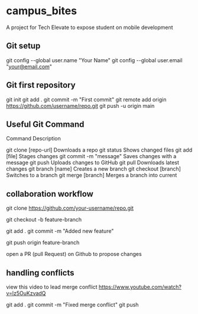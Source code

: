 # campus_bites

A project for Tech Elevate to expose student on mobile development

## Git setup  
git config --global user.name "Your Name"
git config --global user.email "your@email.com"

## Git first repository
git init
git add .
git commit -m "First commit"
git remote add origin https://github.com/username/repo.git
git push -u origin main

## Useful Git Command 

Command	Description

git clone [repo-url]	Downloads a repo
git status	Shows changed files
git add [file]	Stages changes
git commit -m "message"	Saves changes with a message
git push	Uploads changes to GitHub
git pull	Downloads latest changes
git branch [name]	Creates a new branch
git checkout [branch]	Switches to a branch
git merge [branch]	Merges a branch into current


## collaboration workflow 
git clone https://github.com/your-username/repo.git

git checkout -b feature-branch

git add .
git commit -m "Added new feature"

git push origin feature-branch

open a PR (pull Request) on Github to propose changes

## handling conflicts 
 view this video to lead merge conflict 
 https://www.youtube.com/watch?v=lz5OuKzvadQ

git add .
git commit -m "Fixed merge conflict"
git push
